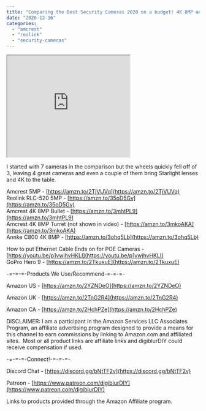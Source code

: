 ```yaml
---
title: "Comparing the Best Security Cameras 2020 on a budget! 4K 8MP and 5MP"
date: "2020-12-16"
categories: 
  - "amcrest"
  - "reolink"
  - "security-cameras"
---
```


<iframe allowfullscreen height="266" src="https://www.youtube.com/embed/avIzrQOkI9E" width="320" youtube-src-=""></iframe>

I started with 7 cameras in the comparison but the wheels quickly fell off of 3, leaving 4 great cameras and even a couple of them bring Starlight lenses and 4K to the table.  

Amcrest 5MP - [https://amzn.to/2TjVUVq](https://amzn.to/2TjVUVq)  
Reolink RLC-520 5MP - [https://amzn.to/35oD5Gv](https://amzn.to/35oD5Gv)  
Amcrest 4K 8MP Bullet - [https://amzn.to/3mhtPL9](https://amzn.to/3mhtPL9)  
Amcrest 4K 8MP Turret (not shown in video) - [https://amzn.to/3mkoAKA](https://amzn.to/3mkoAKA)  
Annke C800 4K 8MP - [https://amzn.to/3ohq5Lb](https://amzn.to/3ohq5Lb)

  

How to put Ethernet Cable Ends on for POE Cameras - [https://youtu.be/p1vwjhvHKLI](https://youtu.be/p1vwjhvHKLI)  
GoPro Hero 9 - [https://amzn.to/2TkuxuE](https://amzn.to/2TkuxuE)

  

\-=-=-=-Products We Use/Recommend-=-=-=-

Amazon US - [https://amzn.to/2YZNDeO](https://amzn.to/2YZNDeO)

Amazon UK - [https://amzn.to/2TnG2R4](https://amzn.to/2TnG2R4)

Amazon CA - [https://amzn.to/2HchPZe](https://amzn.to/2HchPZe)

  

DISCLAIMER: I am a participant in the Amazon Services LLC Associates Program, an affiliate advertising program designed to provide a means for this channel to earn commissions by linking to Amazon.com and affiliated sites.  Most or all product links are affiliate links and digiblurDIY could receive compensation if used.

  

\-=-=-=-Connect!-=-=-=-

Discord Chat - [https://discord.gg/bNtTF2v](https://discord.gg/bNtTF2v)

Patreon - [https://www.patreon.com/digiblurDIY](https://www.patreon.com/digiblurDIY)

  

Links to products provided through the Amazon Affiliate program.
